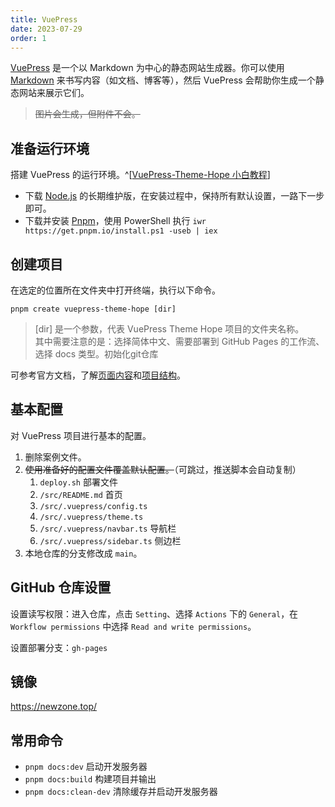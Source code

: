 ```yaml
---
title: VuePress
date: 2023-07-29
order: 1
---
```


[VuePress](https://v2.vuepress.vuejs.org/zh/guide/) 是一个以 Markdown 为中心的静态网站生成器。你可以使用 [Markdown](https://zh.wikipedia.org/wiki/Markdown) 来书写内容（如文档、博客等），然后 VuePress 会帮助你生成一个静态网站来展示它们。

> ~~图片会生成，但附件不会。~~

## 准备运行环境

搭建 VuePress 的运行环境。^[[VuePress-Theme-Hope 小白教程](https://theme-hope.vuejs.press/zh/cookbook/tutorial/env.html)]

- 下载 [Node.js](https://nodejs.org/zh-cn) 的长期维护版，在安装过程中，保持所有默认设置，一路下一步即可。
- 下载并安装 [Pnpm](https://pnpm.io/)，使用 PowerShell 执行 `iwr https://get.pnpm.io/install.ps1 -useb | iex`

## 创建项目

在选定的位置所在文件夹中打开终端，执行以下命令。

```
pnpm create vuepress-theme-hope [dir]
```

> [dir] 是一个参数，代表 VuePress Theme Hope 项目的文件夹名称。  
其中需要注意的是：选择简体中文、需要部署到 GitHub Pages 的工作流、选择 docs 类型。初始化git仓库

可参考官方文档，了解[页面内容](https://theme-hope.vuejs.press/zh/cookbook/tutorial/content.html)和[项目结构](https://theme-hope.vuejs.press/zh/cookbook/tutorial/structure.html)。

## 基本配置

对 VuePress 项目进行基本的配置。

1. 删除案例文件。
2. ~~使用准备好的配置文件覆盖默认配置。~~（可跳过，推送脚本会自动复制）
    1. `deploy.sh` 部署文件
    2. `/src/README.md` 首页
    3. `/src/.vuepress/config.ts`
    4. `/src/.vuepress/theme.ts`
    5. `/src/.vuepress/navbar.ts` 导航栏
    6. `/src/.vuepress/sidebar.ts` 侧边栏
3. 本地仓库的分支修改成 `main`。

## GitHub 仓库设置

设置读写权限：进入仓库，点击 `Setting`、选择 `Actions` 下的 `General`，在 `Workflow permissions` 中选择 `Read and write permissions`。

设置部署分支：`gh-pages`

## 镜像


https://newzone.top/

## 常用命令

- `pnpm docs:dev` 启动开发服务器
- `pnpm docs:build` 构建项目并输出
- `pnpm docs:clean-dev` 清除缓存并启动开发服务器














